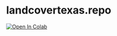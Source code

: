 # landcovertexas.repo
[![Open In Colab](https://colab.research.google.com/assets/colab-badge.svg)](https://colab.research.google.com/github/samrakshanadhikari/landcovertexas.repo/blob/main/landcover_texas.ipynb)
